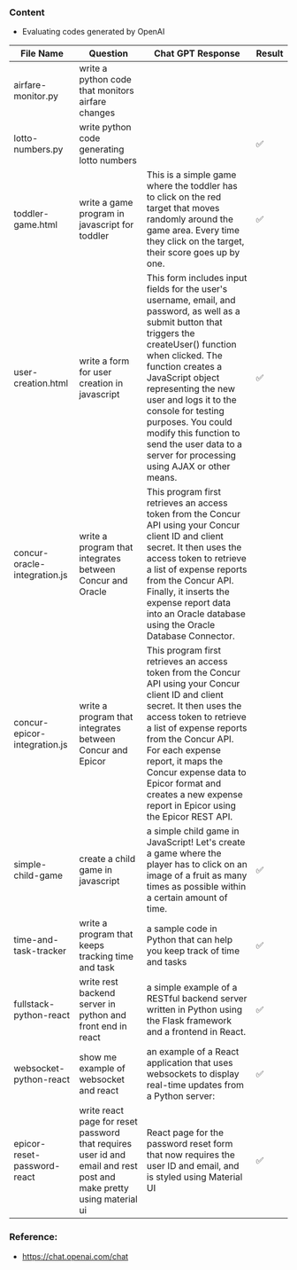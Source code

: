 ### Content
- Evaluating codes generated by OpenAI

| File Name | Question | Chat GPT Response | Result | 
|-------------------------|----------------------------------------------------------|----------------------------------------------------------|----|
| airfare-monitor.py | write a python code that monitors airfare changes | |          |
| lotto-numbers.py | write python code generating lotto numbers | |:white_check_mark:|
| toddler-game.html | write a game program in javascript for toddler | This is a simple game where the toddler has to click on the red target that moves randomly around the game area. Every time they click on the target, their score goes up by one. |:white_check_mark:|
| user-creation.html | write a form for user creation in javascript | This form includes input fields for the user's username, email, and password, as well as a submit button that triggers the createUser() function when clicked. The function creates a JavaScript object representing the new user and logs it to the console for testing purposes. You could modify this function to send the user data to a server for processing using AJAX or other means. | :white_check_mark: |
| concur-oracle-integration.js | write a program that integrates between Concur and Oracle | This program first retrieves an access token from the Concur API using your Concur client ID and client secret. It then uses the access token to retrieve a list of expense reports from the Concur API. Finally, it inserts the expense report data into an Oracle database using the Oracle Database Connector.
| concur-epicor-integration.js | write a program that integrates between Concur and Epicor | This program first retrieves an access token from the Concur API using your Concur client ID and client secret. It then uses the access token to retrieve a list of expense reports from the Concur API. For each expense report, it maps the Concur expense data to Epicor format and creates a new expense report in Epicor using the Epicor REST API. | |
| simple-child-game | create a child game in javascript | a simple child game in JavaScript! Let's create a game where the player has to click on an image of a fruit as many times as possible within a certain amount of time. | :white_check_mark:|
| time-and-task-tracker | write a program that keeps tracking time and task | a sample code in Python that can help you keep track of time and tasks | :white_check_mark:|
| fullstack-python-react | write rest backend server in python and front end in react | a simple example of a RESTful backend server written in Python using the Flask framework and a frontend in React. | :white_check_mark:|
| websocket-python-react | show me example of websocket and react| an example of a React application that uses websockets to display real-time updates from a Python server: | :white_check_mark:|
| epicor-reset-password-react | write react page for reset password that requires user id and email and rest post and make pretty using material ui| React page for the password reset form that now requires the user ID and email, and is styled using Material UI | :white_check_mark:|

### Reference:
- https://chat.openai.com/chat